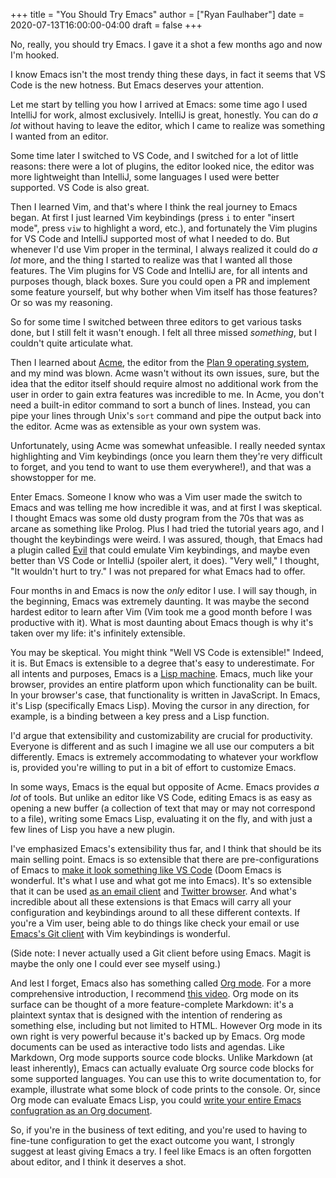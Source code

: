 +++
title = "You Should Try Emacs"
author = ["Ryan Faulhaber"]
date = 2020-07-13T16:00:00-04:00
draft = false
+++

No, really, you should try Emacs. I gave it a shot a few months ago and now I'm hooked.

I know Emacs isn't the most trendy thing these days, in fact it seems that VS Code is the new hotness. But Emacs deserves your attention.

Let me start by telling you how I arrived at Emacs: some time ago I used IntelliJ for work, almost exclusively. IntelliJ is great, honestly. You can do _a lot_ without having to leave the editor, which I came to realize was something I wanted from an editor.

Some time later I switched to VS Code, and I switched for a lot of little reasons: there were a lot of plugins, the editor looked nice, the editor was more lightweight than IntelliJ, some languages I used were better supported. VS Code is also great.

Then I learned Vim, and that's where I think the real journey to Emacs began. At first I just learned Vim keybindings (press `i` to enter "insert mode", press `viw` to highlight a word, etc.), and fortunately the Vim plugins for VS Code and IntelliJ supported most of what I needed to do. But whenever I'd use Vim proper in the terminal, I always realized it could do _a lot_ more, and the thing I started to realize was that I wanted all those features. The Vim plugins for VS Code and IntelliJ are, for all intents and purposes though, black boxes. Sure you could open a PR and implement some feature yourself, but why bother when Vim itself has those features? Or so was my reasoning.

So for some time I switched between three editors to get various tasks done, but I still felt it wasn't enough. I felt all three missed _something_, but I couldn't quite articulate what.

Then I learned about [Acme](https://www.youtube.com/watch?v=dP1xVpMPn8M), the editor from the [Plan 9 operating system](https://9p.io/plan9/about.html), and my mind was blown. Acme wasn't without its own issues, sure, but the idea that the editor itself should require almost no additional work from the user in order to gain extra features was incredible to me. In Acme, you don't need a built-in editor command to sort a bunch of lines. Instead, you can pipe your lines through Unix's `sort` command and pipe the output back into the editor. Acme was as extensible as your own system was.

Unfortunately, using Acme was somewhat unfeasible. I really needed syntax highlighting and Vim keybindings (once you learn them they're very difficult to forget, and you tend to want to use them everywhere!), and that was a showstopper for me.

Enter Emacs. Someone I know who was a Vim user made the switch to Emacs and was telling me how incredible it was, and at first I was skeptical. I thought Emacs was some old dusty program from the 70s that was as arcane as something like Prolog. Plus I had tried the tutorial years ago, and I thought the keybindings were weird. I was assured, though, that Emacs had a plugin called [Evil](https://github.com/emacs-evil/evil) that could emulate Vim keybindings, and maybe even better than VS Code or IntelliJ (spoiler alert, it does). "Very well," I thought, "It wouldn't hurt to try." I was not prepared for what Emacs had to offer.

Four months in and Emacs is now the _only_ editor I use. I will say though, in the beginning, Emacs was extremely daunting. It was maybe the second hardest editor to learn after Vim (Vim took me a good month before I was productive with it). What is most daunting about Emacs though is why it's taken over my life: it's infinitely extensible.

You may be skeptical. You might think "Well VS Code is extensible!" Indeed, it is. But Emacs is extensible to a degree that's easy to underestimate. For all intents and purposes, Emacs is a [Lisp machine](https://en.wikipedia.org/wiki/Lisp%5Fmachine). Emacs, much like your browser, provides an entire platform upon which functionality can be built. In your browser's case, that functionality is written in JavaScript. In Emacs, it's Lisp (specifically Emacs Lisp). Moving the cursor in any direction, for example, is a binding between a key press and a Lisp function.

I'd argue that extensibility and customizability are crucial for productivity. Everyone is different and as such I imagine we all use our computers a bit differently. Emacs is extremely accommodating to whatever your workflow is, provided you're willing to put in a bit of effort to customize Emacs.

In some ways, Emacs is the equal but opposite of Acme. Emacs provides _a lot_ of tools. But unlike an editor like VS Code, editing Emacs is as easy as opening a new buffer (a collection of text that may or may not correspond to a file), writing some Emacs Lisp, evaluating it on the fly, and with just a few lines of Lisp you have a new plugin.

I've emphasized Emacs's extensibility thus far, and I think that should be its main selling point. Emacs is so extensible that there are pre-configurations of Emacs to [make it look something like VS Code](https://github.com/hlissner/doom-emacs) (Doom Emacs is wonderful. It's what I use and what got me into Emacs). It's so extensible that it can be used [as an email client](https://www.djcbsoftware.nl/code/mu/mu4e.html) and [Twitter browser](https://github.com/hayamiz/twittering-mode). And what's incredible about all these extensions is that Emacs will carry all your configuration and keybindings around to all these different contexts. If you're a Vim user, being able to do things like check your email or use [Emacs's Git client](https://magit.vc/) with Vim keybindings is wonderful.

(Side note: I never actually used a Git client before using Emacs. Magit is maybe the only one I could ever see myself using.)

And lest I forget, Emacs also has something called [Org mode](https://orgmode.org/). For a more comprehensive introduction, I recommend [this video](https://youtu.be/SzA2YODtgK4). Org mode on its surface can be thought of a more feature-complete Markdown: it's a plaintext syntax that is designed with the intention of rendering as something else, including but not limited to HTML. However Org mode in its own right is very powerful because it's backed up by Emacs. Org mode documents can be used as interactive todo lists and agendas. Like Markdown, Org mode supports source code blocks. Unlike Markdown (at least inherently), Emacs can actually evaluate Org source code blocks for some supported languages. You can use this to write documentation to, for example, illustrate what some block of code prints to the console. Or, since Org mode can evaluate Emacs Lisp, you could [write your entire Emacs confugration as an Org document](https://github.com/hrs/dotfiles/blob/main/emacs/dot-emacs.d/configuration.org).

So, if you're in the business of text editing, and you're used to having to fine-tune configuration to get the exact outcome you want, I strongly suggest at least giving Emacs a try. I feel like Emacs is an often forgotten about editor, and I think it deserves a shot.
